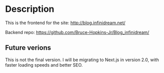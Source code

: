 # Description

This is the frontend for the site: http://blog.infinidream.net/

Backend repo: https://github.com/Bruce-Hopkins-Jr/Blog_infinidream/

## Future verions
This is not the final version. I will be migrating to Next.js in version 2.0, with faster loading speeds and better SEO.
